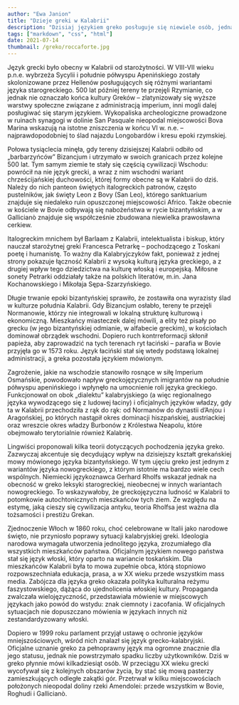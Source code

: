 ```yaml
---
author: "Ewa Janion"
title: "Dzieje greki w Kalabrii"
description: "Dzisiaj językiem greko posługuje się niewiele osób, jednak jego historia sięga epoki starożytnej."
tags: ["markdown", "css", "html"]
date: 2021-07-14
thumbnail: /greko/roccaforte.jpg
---
```


Język grecki było obecny w Kalabrii od starożytności. W VIII-VII wieku p.n.e. wybrzeża Sycylii i południe półwyspu Apenińskiego zostały skolonizowane przez Hellenów posługujących się różnymi wariantami języka starogreckiego. 500 lat później tereny te przejęli Rzymianie, co jednak nie oznaczało końca kultury Greków – zlatynizowały się wyższe warstwy społeczne związane z administracją imperium, inni mogli dalej posługiwać się starym językiem. Wykopaliska archeologiczne prowadzone w ruinach synagogi w dolinie San Pasquale nieopodal miejscowości Bova Marina wskazują na istotne zniszczenia w końcu VI w. n.e. – najprawdopodobniej to ślad najazdu Longobardów i kresu epoki rzymskiej.  

Połowa tysiąclecia minęła, gdy tereny dzisiejszej Kalabrii odbiło od „barbarzyńców” Bizancjum i utrzymało w swoich granicach przez kolejne 500 lat. Tym samym ziemie te stały się częścią cywilizacji Wschodu: powrócił na nie język grecki, a wraz z nim wschodni wariant chrześcijańskiej duchowości, której formy obecne są w Kalabrii do dziś. Należy do nich panteon świętych italogreckich patronów, często pustelników, jak święty Leon z Bovy (San Leo), którego sanktuarium znajduje się niedaleko ruin opuszczonej miejscowości Africo. Także obecnie w kościele w Bovie odbywają się nabożeństwa w rycie bizantyńskim, a w Gallicianò znajduje się współcześnie zbudowana niewielka prawosławna cerkiew.  

Italogreckim mnichem był Barlaam z Kalabrii, intelektualista i biskup, który nauczał starożytnej greki Francesca Petrarkę – pochodzącego z Toskani poetę i humanistę. To ważny dla Kalabryjczyków fakt, ponieważ z jednej strony pokazuje łączność Kalabrii z wysoką kulturą języka greckiego, a z drugiej wpływ tego dziedzictwa na kulturę włoską i europejską. Miłosne sonety Petrarki oddziałały także na polskich literatów, m.in. Jana Kochanowskiego i Mikołaja Sępa-Szarzyńskiego. 

Długie trwanie epoki bizantyńskiej sprawiło, że zostawiła ona wyrazisty ślad w kulturze południa Kalabrii. Gdy Bizancjum osłabło, tereny te przejęli Normanowie, którzy nie integrowali w lokalną strukturę kulturową i ekonomiczną. Mieszkańcy miasteczek dalej mówili, a elity też pisały po grecku (w jego bizantyńskiej odmianie, w alfabecie greckim), w kościołach dominował obrządek wschodni. Dopiero ruch kontrreformacji skłonił papieża, aby zaprowadzić na tych terenach ryt łaciński – parafia w Bovie przyjęła go w 1573 roku. Język łaciński stał się wtedy podstawą lokalnej administracji, a greka pozostała językiem mówionym. 

Zagrożenie, jakie na wschodzie stanowiło rosnące w siłę Imperium Osmańskie, powodowało napływ greckojęzycznych imigrantów na południe półwyspu apenińskiego i wpłynęło na umocnienie roli języka greckiego. Funkcjonował on obok „dialektu” kalabryjskiego (a więc regionalnego języka wywodzącego się z ludowej łaciny) i oficjalnych języków władzy, gdy ta w Kalabrii przechodziła z rąk do rąk: od Normanów do dynastii d’Anjou i Aragońskiej, po których nastąpił okres dominacji hiszpańskiej, austriackiej oraz wreszcie okres władzy Burbonów z Królestwa Neapolu, które obejmowało terytorialnie również Kalabrię. 

Lingwiści proponowali kilka teorii dotyczących pochodzenia języka greko. Zazwyczaj akcentuje się decydujący wpływ na dzisiejszy kształt grekańskiej mowy mówionego języka bizantyńskiego.  W tym ujęciu greko jest jednym z wariantów języka nowogreckiego, z którym istotnie ma bardzo wiele cech wspólnych. Niemiecki językoznawca Gerhard Rholfs wskazał jednak na obecność w greko leksyki starogreckiej, nieobecnej w innych wariantach nowogreckiego. To wskazywałoby, że greckojęzyczna ludność w Kalabrii to potomkowie autochtonicznych mieszkańców tych ziem. Ze względu na estymę, jaką cieszy się cywilizacja antyku, teoria Rholfsa jest ważna dla tożsamości i prestiżu Grekan. 

Zjednoczenie Włoch w 1860 roku, choć celebrowane w Italii jako narodowe święto, nie przyniosło poprawy sytuacji kalabryjskiej greki. Ideologia narodowa wymagała utworzenia jednolitego języka, zrozumiałego dla wszystkich mieszkańców państwa. Oficjalnym językiem nowego państwa stał się język włoski, który oparto na wariancie toskańskim. Dla mieszkańców Kalabrii była to mowa zupełnie obca, którą stopniowo rozpowszechniała edukacja, prasa, a w XX wieku przede wszystkim mass media. Zabójcza dla języka greko okazała polityka kulturalna reżymu faszystowskiego, dążąca do ujednolicenia włoskiej kultury. Propaganda zwalczała wielojęzyczność, przedstawiała mówienie w miejscowych językach jako powód do wstydu: znak ciemnoty i zacofania. W oficjalnych sytuacjach nie dopuszczano mówienia w językach innych niż zestandardyzowany włoski.

Dopiero w 1999 roku parlament przyjął ustawę o ochronie języków mniejszościowych, wśród nich znalazł się język grecko-kalabryjski. Oficjalne uznanie greko za pełnoprawny język ma ogromne znacznie dla jego statusu, jednak nie powstrzymało spadku liczby użytkowników. Dziś w greko płynnie mówi kilkadziesiąt osób. W przeciągu XX wieku grecki wycofywał się z kolejnych obszarów życia, by stać się mową pasterzy zamieszkujących odległe zakątki gór. Przetrwał w kilku miejscowościach położonych nieopodal doliny rzeki Amendolei: przede wszystkim w Bovie, Roghudi i Gallicianò. 


